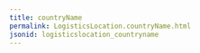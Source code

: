 ```yaml
---
title: countryName
permalink: LogisticsLocation.countryName.html
jsonid: logisticslocation_countryname
---
```

